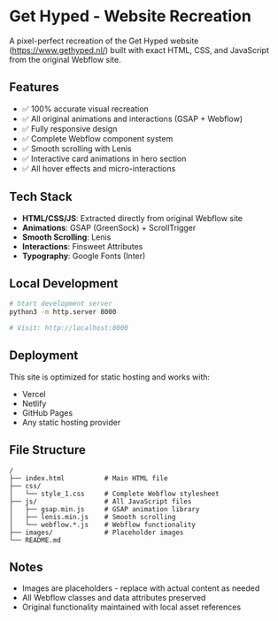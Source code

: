 # Get Hyped - Website Recreation

A pixel-perfect recreation of the Get Hyped website (https://www.gethyped.nl/) built with exact HTML, CSS, and JavaScript from the original Webflow site.

## Features

- ✅ 100% accurate visual recreation
- ✅ All original animations and interactions (GSAP + Webflow)
- ✅ Fully responsive design
- ✅ Complete Webflow component system
- ✅ Smooth scrolling with Lenis
- ✅ Interactive card animations in hero section
- ✅ All hover effects and micro-interactions

## Tech Stack

- **HTML/CSS/JS**: Extracted directly from original Webflow site
- **Animations**: GSAP (GreenSock) + ScrollTrigger
- **Smooth Scrolling**: Lenis
- **Interactions**: Finsweet Attributes
- **Typography**: Google Fonts (Inter)

## Local Development

```bash
# Start development server
python3 -m http.server 8000

# Visit: http://localhost:8000
```

## Deployment

This site is optimized for static hosting and works with:
- Vercel
- Netlify  
- GitHub Pages
- Any static hosting provider

## File Structure

```
/
├── index.html          # Main HTML file
├── css/
│   └── style_1.css     # Complete Webflow stylesheet
├── js/                 # All JavaScript files
│   ├── gsap.min.js     # GSAP animation library
│   ├── lenis.min.js    # Smooth scrolling
│   └── webflow.*.js    # Webflow functionality
├── images/             # Placeholder images
└── README.md
```

## Notes

- Images are placeholders - replace with actual content as needed
- All Webflow classes and data attributes preserved
- Original functionality maintained with local asset references